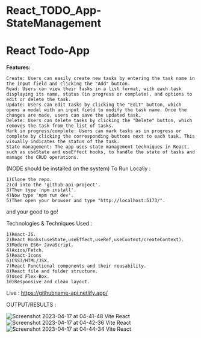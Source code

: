 # React_TODO_App-StateManagement

# React Todo-App
**Features:**

    Create: Users can easily create new tasks by entering the task name in the input field and clicking the "Add" button.
    Read: Users can view their tasks in a list format, with each task displaying its name, status (in progress or complete), and options to edit or delete the task.
    Update: Users can edit tasks by clicking the "Edit" button, which opens a modal with an input field to modify the task name. Once the changes are made, users can save the updated task.
    Delete: Users can delete tasks by clicking the "Delete" button, which removes the task from the list of tasks.
    Mark in progress/complete: Users can mark tasks as in progress or complete by clicking the corresponding buttons next to each task. This visually indicates the status of the task.
    State management: The app uses state management techniques in React, such as useState and useEffect hooks, to handle the state of tasks and manage the CRUD operations.


(NODE should be installed on the system)
To Run Locally :


    1)Clone the repo.
    2)cd into the 'github-api-project'.
    3)Then type 'npm install'.
    4)Now type 'npm run dev'.
    5)Then open your browser and type "http://localhost:5173/".
   and your good to go!
   
Technologies & Techniques Used :

    1)React-JS.
    2)React Hooks(useState,useEffect,useRef,useContext/createContext).
    3)Modern ES6+ JavaScript.
    4)Axios/Fetch.
    5)React-Icons
    6)CSS3/HTML/JSX.
    7)React Functional components and their reusability.
    8)React file and folder structure.
    9)Used Flex-Box.
    10)Responsive and clean layout.

Live : https://githubname-api.netlify.app/

OUTPUT/RESULTS : 

![Screenshot 2023-04-17 at 04-41-48 Vite React](https://user-images.githubusercontent.com/100374421/232475684-a427d295-7ccc-4575-bfbd-f77c02bf407f.png)
![Screenshot 2023-04-17 at 04-42-36 Vite React](https://user-images.githubusercontent.com/100374421/232475761-b5568af3-0cb7-4959-bee6-966f081f7db5.png)
![Screenshot 2023-04-17 at 04-44-34 Vite React](https://user-images.githubusercontent.com/100374421/232475770-5f1807e9-4409-49bb-9a1a-1e4179f86a5e.png)
